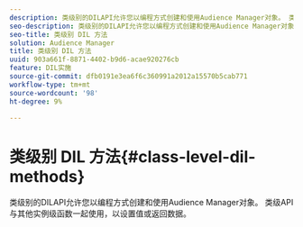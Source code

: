 ```yaml
---
description: 类级别的DILAPI允许您以编程方式创建和使用Audience Manager对象。 类级API与其他实例级函数一起使用，以设置值或返回数据。
seo-description: 类级别的DILAPI允许您以编程方式创建和使用Audience Manager对象。 类级API与其他实例级函数一起使用，以设置值或返回数据。
seo-title: 类级别 DIL 方法
solution: Audience Manager
title: 类级别 DIL 方法
uuid: 903a661f-8871-4402-b9d6-acae920276cb
feature: DIL实施
source-git-commit: dfb0191e3ea6f6c360991a2012a15570b5cab771
workflow-type: tm+mt
source-wordcount: '98'
ht-degree: 9%

---
```



# 类级别 DIL 方法{#class-level-dil-methods}

类级别的DILAPI允许您以编程方式创建和使用Audience Manager对象。 类级API与其他实例级函数一起使用，以设置值或返回数据。

<!-- 

c_dil_overview.xml

 -->

